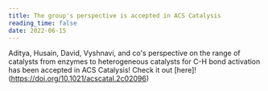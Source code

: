 ```yaml
---
title: The group's perspective is accepted in ACS Catalysis
reading_time: false
date: 2022-06-15
---
```


Aditya, Husain, David, Vyshnavi, and co's perspective on the range of catalysts from enzymes to heterogeneous catalysts for C-H bond activation has been accepted in ACS Catalysis! Check it out [here]!(https://doi.org/10.1021/acscatal.2c02096)

<!--more-->
